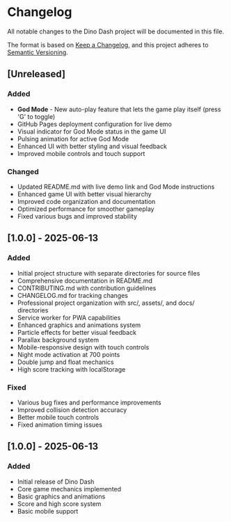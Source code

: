 # Changelog

All notable changes to the Dino Dash project will be documented in this file.

The format is based on [Keep a Changelog](https://keepachangelog.com/en/1.0.0/),
and this project adheres to [Semantic Versioning](https://semver.org/spec/v2.0.0.html).

## [Unreleased]
### Added
- **God Mode** - New auto-play feature that lets the game play itself (press 'G' to toggle)
- GitHub Pages deployment configuration for live demo
- Visual indicator for God Mode status in the game UI
- Pulsing animation for active God Mode
- Enhanced UI with better styling and visual feedback
- Improved mobile controls and touch support

### Changed
- Updated README.md with live demo link and God Mode instructions
- Enhanced game UI with better visual hierarchy
- Improved code organization and documentation
- Optimized performance for smoother gameplay
- Fixed various bugs and improved stability

## [1.0.0] - 2025-06-13
### Added
- Initial project structure with separate directories for source files
- Comprehensive documentation in README.md
- CONTRIBUTING.md with contribution guidelines
- CHANGELOG.md for tracking changes
- Professional project organization with src/, assets/, and docs/ directories
- Service worker for PWA capabilities
- Enhanced graphics and animations system
- Particle effects for better visual feedback
- Parallax background system
- Mobile-responsive design with touch controls
- Night mode activation at 700 points
- Double jump and float mechanics
- High score tracking with localStorage

### Fixed
- Various bug fixes and performance improvements
- Improved collision detection accuracy
- Better mobile touch controls
- Fixed animation timing issues

## [1.0.0] - 2025-06-13
### Added
- Initial release of Dino Dash
- Core game mechanics implemented
- Basic graphics and animations
- Score and high score system
- Basic mobile support
